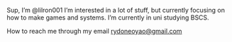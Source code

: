 Sup, I’m @lilron001
 I’m interested in a lot of stuff, but currently focusing on how to make games and systems.
 I’m currently in uni studying BSCS.

How to reach me through my email rydoneoyao@gmail.com
<!---
lilron001/lilron001 is a ✨ special ✨ repository because its `README.md` (this file) appears on your GitHub profile.
You can click the Preview link to take a look at your changes.
--->

